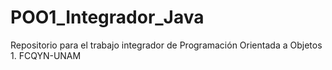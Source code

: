 # POO1_Integrador_Java
Repositorio para el trabajo integrador de Programación Orientada a Objetos 1. FCQYN-UNAM
